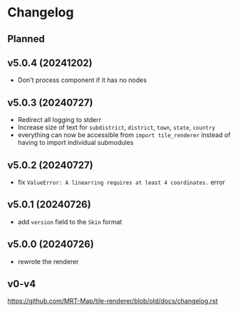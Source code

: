 # Changelog

## Planned

## v5.0.4 (20241202)
* Don't process component if it has no nodes

## v5.0.3 (20240727)
* Redirect all logging to stderr
* Increase size of text for `subdistrict`, `district`, `town`, `state`, `country`
* everything can now be accessible from `import tile_renderer` instead of having to import individual submodules

## v5.0.2 (20240727)
* fix `ValueError: A linearring requires at least 4 coordinates.` error

## v5.0.1 (20240726)
* add `version` field to the `Skin` format

## v5.0.0 (20240726)
* rewrote the renderer

## v0-v4
https://github.com/MRT-Map/tile-renderer/blob/old/docs/changelog.rst